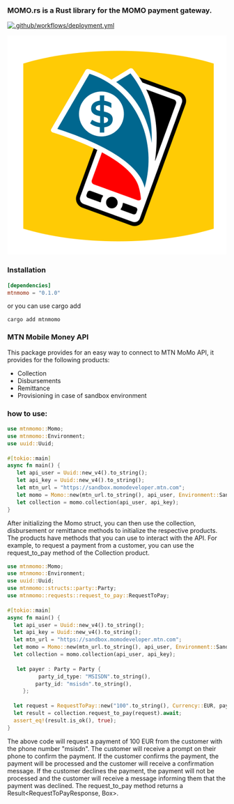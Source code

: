 ### MOMO.rs is a Rust library for the MOMO payment gateway.
[![.github/workflows/deployment.yml](https://github.com/Bourse-numerique-d-afrique/momo.rs/actions/workflows/deployment.yml/badge.svg)](https://github.com/Bourse-numerique-d-afrique/momo.rs/actions/workflows/deployment.yml)
<p align="center">
  <img src="https://github.com/Bourse-numerique-d-afrique/momo.rs/blob/master/images/BrandGuid-mtnmomo.svg" alt="MOMO logo">
</p>


### Installation
```toml
[dependencies]
mtnmomo = "0.1.0"
```

or you can use cargo add

```cli
cargo add mtnmomo
```


### MTN Mobile Money API

This package provides for an easy way to connect to MTN MoMo API, it provides for the following products:
- Collection
- Disbursements
- Remittance
- Provisioning in case of sandbox environment

### how to use:
```rust
use mtnmomo::Momo;
use mtnmomo::Environment;
use uuid::Uuid;

#[tokio::main]
async fn main() {
   let api_user = Uuid::new_v4().to_string();
   let api_key = Uuid::new_v4().to_string();
   let mtn_url = "https://sandbox.momodeveloper.mtn.com";
   let momo = Momo::new(mtn_url.to_string(), api_user, Environment::Sandbox, None).await.unwrap();
   let collection = momo.collection(api_user, api_key);
}

```
After initializing the Momo struct, you can then use the collection, disbursement or remittance methods to initialize the respective products.
The products have methods that you can use to interact with the API.
For example, to request a payment from a customer, you can use the request_to_pay method of the Collection product.

```rust
use mtnmomo::Momo;
use mtnmomo::Environment;
use uuid::Uuid;
use mtnmomo::structs::party::Party;
use mtnmomo::requests::request_to_pay::RequestToPay;

#[tokio::main]
async fn main() {
  let api_user = Uuid::new_v4().to_string();
  let api_key = Uuid::new_v4().to_string();
  let mtn_url = "https://sandbox.momodeveloper.mtn.com";
  let momo = Momo::new(mtn_url.to_string(), api_user, Environment::Sandbox, None).await.unwrap();
  let collection = momo.collection(api_user, api_key);

   let payer : Party = Party {
          party_id_type: "MSISDN".to_string(),
         party_id: "msisdn".to_string(),
     };

  let request = RequestToPay::new("100".to_string(), Currency::EUR, payer, "test_payer_message".to_string(), "test_payee_note".to_string());
  let result = collection.request_to_pay(request).await;
  assert_eq!(result.is_ok(), true);
}
```
The above code will request a payment of 100 EUR from the customer with the phone number "msisdn".
The customer will receive a prompt on their phone to confirm the payment.
If the customer confirms the payment, the payment will be processed and the customer will receive a confirmation message.
If the customer declines the payment, the payment will not be processed and the customer will receive a message informing them that the payment was declined.
The request_to_pay method returns a Result<RequestToPayResponse, Box<dyn Error>>.
